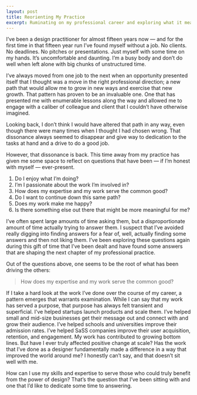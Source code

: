 ```yaml
---
layout: post
title: Reorienting My Practice
excerpt: Ruminating on my professional career and exploring what it means to reshape my practice.
---
```


I’ve been a design practitioner for almost fifteen years now — and for the first time in that fifteen year run I’ve found myself without a job. No clients. No deadlines. No pitches or presentations. Just myself with some time on my hands. It’s uncomfortable and daunting. I’m a busy body and don’t do well when left alone with big chunks of unstructured time.

I’ve always moved from one job to the next when an opportunity presented itself that I thought was a move in the right professional direction; a new path that would allow me to grow in new ways and exercise that new growth.  That pattern has proven to be an invaluable one. One that has presented me with enumerable lessons along the way and allowed me to engage with a caliber of colleague and client that I couldn’t have otherwise imagined.

Looking back, I don’t think I would have altered that path in any way, even though there were many times when I thought I had chosen wrong. That dissonance always seemed to disappear and give way to dedication to the tasks at hand and a drive to do a good job.

However, that dissonance is back. This time away from my practice has given me some space to reflect on questions that have been — if I’m honest with myself — ever-present.

1. Do I enjoy what I’m doing?
2. I’m I passionate about the work I’m involved in?
3. How does my expertise and my work serve the common good?
4. Do I want to continue down this same path?
5. Does my work make me happy?
6. Is there something else out there that might be more meaningful for me?

I’ve often spent large amounts of time asking them, but a disproportionate amount of time actually trying to answer them. I suspect that I’ve avoided really digging into finding answers for a fear of, well, actually finding some answers and then not liking them. I’ve been exploring these questions again during this gift of time that I’ve been dealt and have found some answers that are shaping the next chapter of my professional practice.

Out of the questions above, one seems to be the root of what has been driving the others:

> How does my expertise and my work serve the common good?

If I take a hard look at the work I’ve done over the course of my career, a pattern emerges that warrants examination. While I can say that my work has served a purpose, that purpose has always felt transient and superficial. I’ve helped startups launch products and scale them. I’ve helped small and mid-size businesses get their message out and connect with and grow their audience. I’ve helped schools and universities improve their admission rates. I’ve helped SaSS companies improve their user acquisition, retention, and engagement. My work has contributed to growing bottom lines. But have I ever truly affected positive change at scale? Has the work that I’ve done as a designer fundamentally made a difference in a way that improved the world around me? I honestly can’t say, and that doesn’t sit well with me.

How can I use my skills and expertise to serve those who could truly benefit from the power of design? That’s the question that I’ve been sitting with and one that I’d like to dedicate some time to answering.
